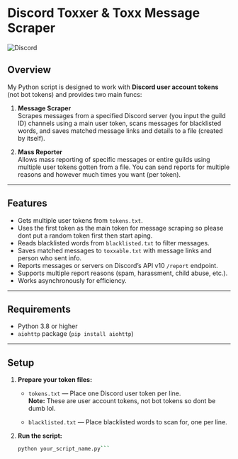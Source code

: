# Discord Toxxer & Toxx Message Scraper

![Discord](https://discord.com/assets/2c21aeda16de354ba5334551a883b481.png)

## Overview

My Python script is designed to work with **Discord user account tokens** (not bot tokens) and provides two main funcs:

1. **Message Scraper**  
   Scrapes messages from a specified Discord server (you input the guild ID) channels using a main user token, scans messages for blacklisted words, and saves matched message links and details to a file (created by itself).

2. **Mass Reporter**  
   Allows mass reporting of specific messages or entire guilds using multiple user tokens gotten from a file. You can send reports for multiple reasons and however much times you want (per token).

---

## Features

- Gets multiple user tokens from `tokens.txt`.
- Uses the first token as the main token for message scraping so please dont put a random token first then start aping.
- Reads blacklisted words from `blacklisted.txt` to filter messages.
- Saves matched messages to `toxxable.txt` with message links and person who sent info.
- Reports messages or servers on Discord’s API v10 `/report` endpoint.
- Supports multiple report reasons (spam, harassment, child abuse, etc.).
- Works asynchronously for efficiency.

---

## Requirements

- Python 3.8 or higher
- `aiohttp` package (`pip install aiohttp`)

---

## Setup

1. **Prepare your token files:**

   - `tokens.txt` — Place one Discord user token per line.  
     **Note:** These are user account tokens, not bot tokens so dont be dumb lol.

   - `blacklisted.txt` — Place blacklisted words to scan for, one per line.

2. **Run the script:**

   ```bash
   python your_script_name.py```
